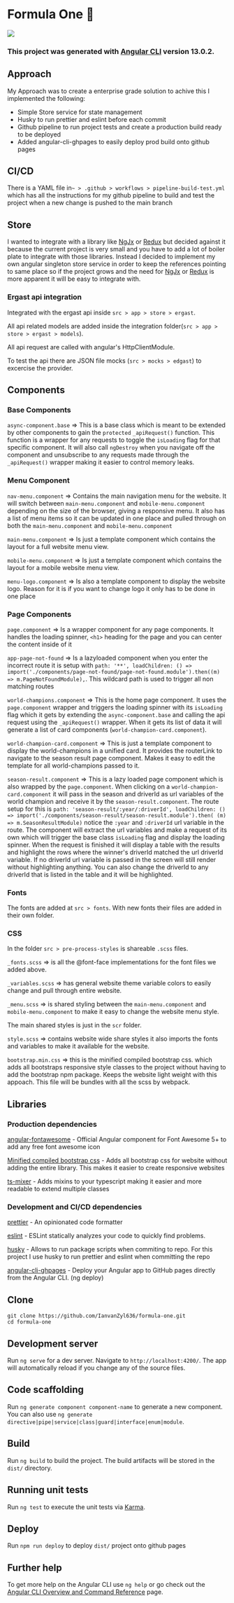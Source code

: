 # Formula One :checkered_flag:

<img  src="/sample/sample-gif.gif?raw=true">

### This project was generated with [Angular CLI](https://github.com/angular/angular-cli) version 13.0.2.

## Approach

My Approach was to create a enterprise grade solution to achive this I implemented the following:
<ul>
  <li>
    Simple Store service for state management
  </li>
  <li>
    Husky to run prettier and eslint before each commit
  </li>
  <li>
    Github pipeline to run project tests and create a production build ready to be deployed
  </li>
  <li>
    Added angular-cli-ghpages to easily deploy prod build onto github pages
  </li>
</ul>
 
## CI/CD
There is a YAML file in`~ > .github > workflows > pipeline-build-test.yml` which has all the instructions for my github pipeline to build and test the project when a new change is pushed to the main branch

## Store

I wanted to integrate with a library like <a href="https://ngrx.io/">NgJx</a> or <a href="https://redux.js.org/">Redux</a> but decided against it because the current project is very small and you have to add a lot of boiler plate to integrate with those libraries. Instead I decided to implement my own angular singleton store service in order to keep the references pointing to same place so if the project grows and the need for <a href="https://ngrx.io/">NgJx</a> or <a href="https://redux.js.org/">Redux</a> is more apparent it will be easy to integrate with.

### Ergast api integration

Integrated with the ergast api inside `src > app > store > ergast`.

All api related models are added inside the integration folder(`src > app > store > ergast > models`).

All api request are called with angular's HttpClientModule.

To test the api there are JSON file mocks (`src > mocks > edgast`) to excercise the provider.

## Components

### Base Components

`async-component.base` => This is a base class which is meant to be extended by other components to gain the `protected` `_apiRequest()` function. This function is a wrapper for any requests to toggle the `isLoading` flag for that specific component. It will also call `ngDestroy` when you navigate off the component and unsubscribe to any requests made through the `_apiRequest()` wrapper making it easier to control memory leaks.

### Menu Component

`nav-menu.component` => Contains the main navigation menu for the website. It will switch between `main-menu.component` and `mobile-menu.component` depending on the size of the browser, giving a responsive menu. It also has a list of menu items so it can be updated in one place and pulled through on both the `main-menu.component` and `mobile-menu.component`

`main-menu.component` => Is just a template component which contains the layout for a full website menu view.

`mobile-menu.component` => Is just a template component which contains the layout for a mobile website menu view.

`menu-logo.component` => Is also a template component to display the website logo. Reason for it is if you want to change logo it only has to be done in one place

### Page Components

`page.component` => Is a wrapper component for any page components. It handles the loading spinner, `<h1>` heading for the page and you can center the content inside of it

`app-page-not-found` => Is a lazyloaded component when you enter the incorrect route it is setup with `path: '**', loadChildren: () => import('./components/page-not-found/page-not-found.module').then((m) => m.PageNotFoundModule),`. This wildcard path is used to trigger all non matching routes
  
`world-champions.component` => This is the home page component. It uses the `page.component` wrapper and triggers the loading spinner with its `isLoading` flag which it gets by extending the `async-component.base` and calling the api request using the `_apiRequest()` wrapper. When it gets its list of data it will generate a list of card components (`world-champion-card.component`).
  
`world-champion-card.component` => This is just a template component to display the world-champions in a unified card. It provides the routerLink to navigate to the season result page component. Makes it easy to edit the template for all world-champions passed to it.
  
`season-result.component` => This is a lazy loaded page component which is also wrapped by the `page.component`. When clicking on a `world-champion-card.component` it will pass in the season and driverId as url variables of the world champion and receive it by the `season-result.component`. The route setup for this is `path: 'season-result/:year/:driverId', loadChildren: () => import('./components/season-result/season-result.module').then( (m) => m.SeasonResultModule)` notice the `:year` and `:driverId` url variable in the route. The component will extract the url variables and make a request of its own which will trigger the base class `isLoading` flag and display the loading spinner. When the request is finished it will display a table with the results and highlight the rows where the winner's driverId matched the url driverId variable. If no driverId url variable is passed in the screen will still render without highlighting anything. You can also change the driverId to any driverId that is listed in the table and it will be highlighted.

### Fonts

The fonts are added at `src > fonts`. With new fonts their files are added in their own folder.

### CSS

In the folder `src > pre-process-styles` is shareable `.scss` files. 

`_fonts.scss` => is all the @font-face implementations for the font files we added above. 

`_variables.scss` => has general website theme variable colors to easily change and pull through entire website.

`_menu.scss` => is shared styling between the `main-menu.component` and `mobile-menu.component` to make it easy to change the website menu style.

The main shared styles is just in the `scr` folder.

`style.scss` => contains website wide share styles it also imports the fonts and variables to make it available for the website.

`bootstrap.min.css` => this is the minified compiled bootstrap css. which adds all bootstraps responsive style classes to the project without having to add the bootstrap npm package. Keeps the website light weight with this appoach. This file will be bundles with all the scss by webpack.

## Libraries

### Production dependencies

<a href="https://github.com/FortAwesome/angular-fontawesome">angular-fontawesome</a> - Official Angular component for Font Awesome 5+ to add any free font awesome icon

<a href="https://getbootstrap.com/">Minified compiled bootstrap css</a> - Adds all bootstrap css for website without adding the entire library. This makes it easier to create responsive websites

<a href="https://github.com/tannerntannern/ts-mixer">ts-mixer</a> - Adds mixins to your typescript making it easier and more readable to extend multiple classes


### Development and CI/CD dependencies

<a href="https://prettier.io/">prettier</a> - An opinionated code formatter

<a href="https://eslint.org/">eslint</a> - ESLint statically analyzes your code to quickly find problems.

<a href="https://typicode.github.io/husky/#/">husky</a> - Allows to run package scripts when commiting to repo. For this project I use husky to run prettier and eslint when committing the repo

<a href="https://github.com/angular-schule/angular-cli-ghpages">angular-cli-ghpages</a> - Deploy your Angular app to GitHub pages directly from the Angular CLI. (ng deploy)

## Clone

```$xslt
git clone https://github.com/IanvanZyl636/formula-one.git
cd formula-one
```

## Development server

Run `ng serve` for a dev server. Navigate to `http://localhost:4200/`. The app will automatically reload if you change any of the source files.

## Code scaffolding

Run `ng generate component component-name` to generate a new component. You can also use `ng generate directive|pipe|service|class|guard|interface|enum|module`.

## Build

Run `ng build` to build the project. The build artifacts will be stored in the `dist/` directory.

## Running unit tests

Run `ng test` to execute the unit tests via [Karma](https://karma-runner.github.io).

## Deploy

Run `npm run deploy` to deploy `dist/` project onto github pages

## Further help

To get more help on the Angular CLI use `ng help` or go check out the [Angular CLI Overview and Command Reference](https://angular.io/cli) page.
